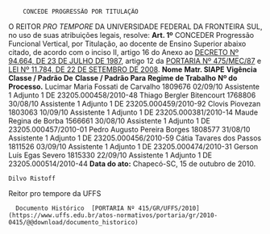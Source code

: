         CONCEDE PROGRESSÃO POR TITULAÇÃO  

 O REITOR *PRO TEMPORE*  DA UNIVERSIDADE FEDERAL DA FRONTEIRA SUL, no uso de suas atribuições legais, resolve:   **Art. 1º**  CONCEDER Progressão Funcional Vertical, por Titulação, ao docente de Ensino Superior abaixo citado, de acordo com o inciso II, artigo 16 do Anexo ao [DECRETO Nº 94.664, DE 23 DE JULHO DE 1987](http://www.planalto.gov.br/ccivil_03/decreto/Antigos/D94664.htm), artigo 12 da [PORTARIA Nº 475/MEC/87](https://conlegis.planejamento.gov.br/conlegis/legislacao/atoNormativoDetalhesPub.htm?id=2919) e [LEI Nº 11.784, DE 22 DE SETEMBRO DE 2008](http://www.planalto.gov.br/ccivil_03/_Ato2007-2010/2008/Lei/L11784.htm).     **Nome**   **Matr. SIAPE**   **Vigência**   **Classe / Padrão De**   **Classe / Padrão Para**   **Regime de Trabalho**   **Nº do Processo.**     Lucimar Maria Fossati de Carvalho   1809676   02/09/10   Assistente 1   Adjunto 1   DE   23205.000458/2010-48     Thiago Bergler Bitencourt   1768806   30/08/10   Assistente 1   Adjunto 1   DE   23205.000459/2010-92     Clovis Piovezan   1803063   10/09/10   Assistente 1   Adjunto 1   DE   23205.000381/2010-14     Maude Regina de Borba   1566661   30/08/10   Assistente 1   Adjunto 1   DE   23205.000457/2010-01     Pedro Augusto Pereira Borges   1808577   31/08/10   Assistente 1   Adjunto 1   DE   23205.000456/2010-59     Cátia Tavares dos Passos   1811526   03/09/10   Assistente 1   Adjunto 1   DE   23205.000474/2010-31     Gerson Luís Egas Severo   1815330   22/09/10   Assistente 1   Adjunto 1   DE   23205.000514/2010-44            **Data do ato:** Chapecó-SC, 15 de outubro de 2010.   
 

    Dilvo Ristoff   
 Reitor pro tempore da UFFS 

      Documento Histórico  [PORTARIA Nº 415/GR/UFFS/2010](https://www.uffs.edu.br/atos-normativos/portaria/gr/2010-0415/@@download/documento_historico)     
      